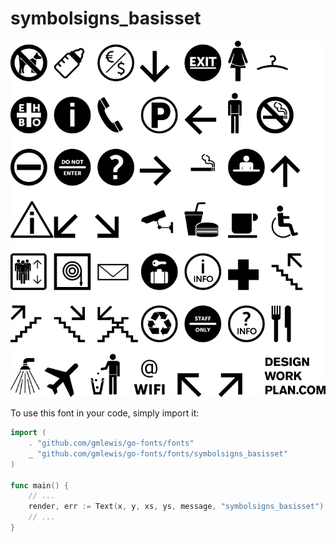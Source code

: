 # symbolsigns_basisset

![symbolsigns_basisset](symbolsigns_basisset.png)

To use this font in your code, simply import it:

```go
import (
	. "github.com/gmlewis/go-fonts/fonts"
	_ "github.com/gmlewis/go-fonts/fonts/symbolsigns_basisset"
)

func main() {
	// ...
	render, err := Text(x, y, xs, ys, message, "symbolsigns_basisset"),
	// ...
}
```
